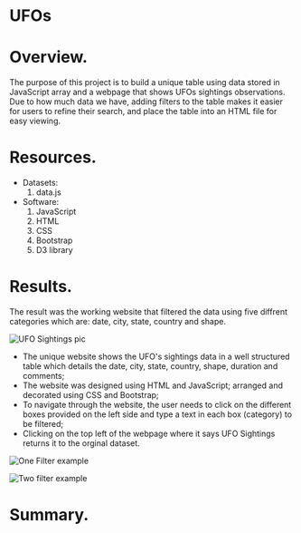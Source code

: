 # UFOs
# Overview.
The purpose of this project is to build a unique table using data stored in JavaScript array and a webpage that shows UFOs sightings observations. Due to how much data we have, adding filters to the table makes it easier for users to refine their search, and place the table into an HTML file for easy viewing.

# Resources.
* Datasets:
    1) data.js
* Software:
    1) JavaScript
    2) HTML
    3) CSS
    4) Bootstrap
    5) D3 library
 
 # Results.
 The result was the working website that filtered the data using five diffrent categories which are: date, city, state, country and shape.
 
 
 ![UFO Sightings pic](https://user-images.githubusercontent.com/104453593/180342637-0393dcb7-7543-4dbe-a14f-e2654aaa7121.PNG)

* The unique website shows the UFO's sightings data in a well structured table which details the date, city, state, country, shape, duration and comments;
* The website was designed using HTML and JavaScript; arranged and decorated using CSS and Bootstrap;
*  To navigate through the website, the user needs to click on the different boxes provided on the left side and type a text in each box (category) to be filtered;
*  Clicking on the top left of the webpage where it says UFO Sightings returns it to the orginal dataset.

![One Filter example](https://user-images.githubusercontent.com/104453593/180342695-05287230-cfae-4d55-b4af-758d9f8077d7.PNG)

![Two filter example](https://user-images.githubusercontent.com/104453593/180342779-44718a9a-5ac7-4c74-bc66-80a56d039870.PNG)


# Summary.


